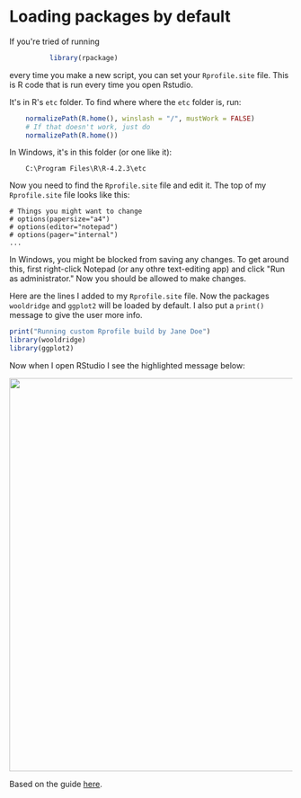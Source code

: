 # Loading packages by default #

If you're tried of running 
 ```R        
           library(rpackage)
```
every time you make a new script, you can set your `Rprofile.site` file. This is R code that is run every time you open Rstudio. 

It's in R's `etc` folder. To find where where the `etc` folder is, run:
```R
    normalizePath(R.home(), winslash = "/", mustWork = FALSE)
    # If that doesn't work, just do
    normalizePath(R.home())
```
[//]: <> (ashlad ) 

In Windows, it's in this folder (or one like it):

        C:\Program Files\R\R-4.2.3\etc
 
Now you need to find the `Rprofile.site` file and edit it. The top of my `Rprofile.site` file looks like this:

    # Things you might want to change
    # options(papersize="a4")
    # options(editor="notepad")
    # options(pager="internal")
    ...

In Windows, you might be blocked from saving any changes. To get around this, first right-click Notepad (or any othre text-editing app) and click "Run as administrator." Now you should be allowed to make changes.

Here are the lines I added to my `Rprofile.site` file. Now the packages `wooldridge` and `ggplot2` will be loaded by default. I also put a `print()` message to give the user more info. 

```R
print("Running custom Rprofile build by Jane Doe")
library(wooldridge)
library(ggplot2)
```

Now when I open RStudio I see the highlighted message below:

<img src="https://user-images.githubusercontent.com/6835110/227623755-3c4d5e08-2112-48f9-8835-df6f438396b7.png" width="700">

Based on the guide [here](https://www.statmethods.net/interface/customizing.html).
